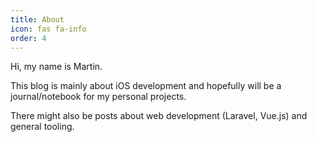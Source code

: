 ```yaml
---
title: About
icon: fas fa-info
order: 4
---
```


Hi, my name is Martin.  

This blog is mainly about iOS development and hopefully will be a journal/notebook for my personal projects. 

There might also be posts about web development (Laravel, Vue.js) and general tooling.

